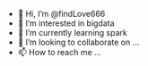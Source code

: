 - 👋 Hi, I’m @findLove666
- 👀 I’m interested in bigdata
- 🌱 I’m currently learning spark
- 💞️ I’m looking to collaborate on ...
- 📫 How to reach me ...

<!---
findLove666/findLove666 is a ✨ special ✨ repository because its `README.md` (this file) appears on your GitHub profile.
You can click the Preview link to take a look at your changes.
--->
